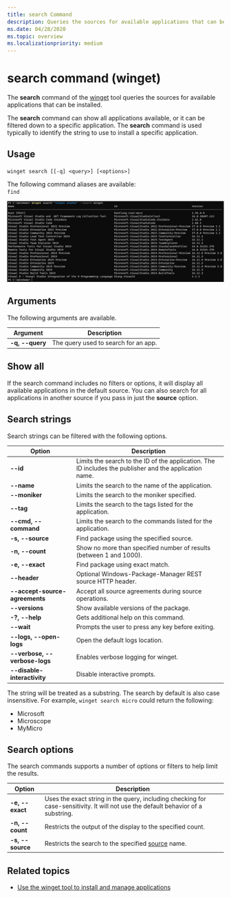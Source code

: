 ```yaml
---
title: search Command
description: Queries the sources for available applications that can be installed
ms.date: 04/28/2020
ms.topic: overview
ms.localizationpriority: medium
---
```


# search command (winget)

The **search** command of the [winget](index.md) tool queries the sources for available applications that can be installed.

The **search** command can show all applications available, or it can be filtered down to a specific application. The **search** command is used typically to identify the string to use to install a specific application.

## Usage

`winget search [[-q] <query>] [<options>]`

The following command aliases are available: \
`find`

![Screenshot of the Windows Power Shell window displaying the results of the winget search.](images/search.png)

## Arguments

The following arguments are available.

| Argument  | Description |
 --------------|-------------|
| **-q, --query** |  The query used to search for an app. |

## Show all

If the search command includes no filters or options, it will display all available applications in the default source. You can also search for all applications in another source if you pass in just the **source** option.

## Search strings

Search strings can be filtered with the following options.

| Option  | Description |
 --------------|-------------|
| **--id** | Limits the search to the ID of the application. The ID includes the publisher and the application name. |
| **--name** | Limits the search to the name of the application. |
| **--moniker** | Limits the search to the moniker specified. |
| **--tag** | Limits the search to the tags listed for the application. |
| **--cmd, --command** | Limits the search to the commands listed for the application. |
| **-s, --source** | Find package using the specified source. |
| **-n, --count** | Show no more than specified number of results (between 1 and 1000). |
| **-e, --exact** | Find package using exact match. |
| **--header** | Optional Windows-Package-Manager REST source HTTP header. |
| **--accept-source-agreements** | Accept all source agreements during source operations. |
| **--versions** | Show available versions of the package. |
| **-?, --help** | Gets additional help on this command. |
| **--wait** | Prompts the user to press any key before exiting. |
| **--logs, --open-logs** | Open the default logs location. |
| **--verbose, --verbose-logs** | Enables verbose logging for winget. |
| **--disable-interactivity** | Disable interactive prompts. |

The string will be treated as a substring. The search by default is also case insensitive. For example, `winget search micro` could return the following:

* Microsoft
* Microscope
* MyMicro

## Search options

The search commands supports a number of options or filters to help limit the results.

| Option  | Description |
 --------------|-------------|
| **-e, --exact** | Uses the exact string in the query, including checking for case-sensitivity. It will not use the default behavior of a substring. |
| **-n, --count** | Restricts the output of the display to the specified count. |
| **-s, --source** | Restricts the search to the specified [source](source.md) name. |

## Related topics

* [Use the winget tool to install and manage applications](index.md)
